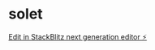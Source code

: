 # solet

[Edit in StackBlitz next generation editor ⚡️](https://stackblitz.com/~/github.com/lookastarik/solet)